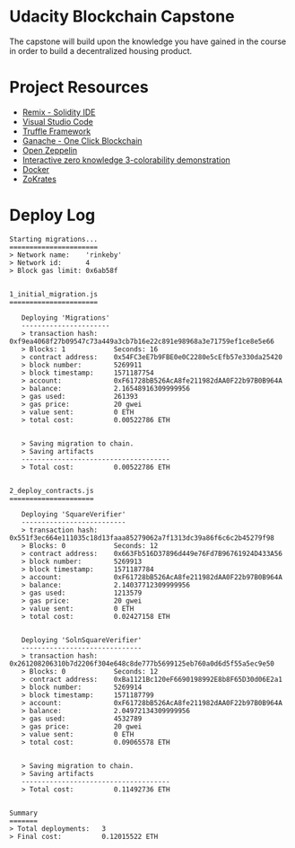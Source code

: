 # Udacity Blockchain Capstone

The capstone will build upon the knowledge you have gained in the course in order to build a decentralized housing product.

# Project Resources

* [Remix - Solidity IDE](https://remix.ethereum.org/)
* [Visual Studio Code](https://code.visualstudio.com/)
* [Truffle Framework](https://truffleframework.com/)
* [Ganache - One Click Blockchain](https://truffleframework.com/ganache)
* [Open Zeppelin ](https://openzeppelin.org/)
* [Interactive zero knowledge 3-colorability demonstration](http://web.mit.edu/~ezyang/Public/graph/svg.html)
* [Docker](https://docs.docker.com/install/)
* [ZoKrates](https://github.com/Zokrates/ZoKrates)

# Deploy Log
```
Starting migrations...
======================
> Network name:    'rinkeby'
> Network id:      4
> Block gas limit: 0x6ab58f


1_initial_migration.js
======================

   Deploying 'Migrations'
   ----------------------
   > transaction hash:    0xf9ea4068f27b09547c73a449a3cb7b16e22c891e98968a3e71759ef1ce8e5e66
   > Blocks: 1            Seconds: 16
   > contract address:    0x54FC3eE7b9FBE0e0C2280e5cEfb57e330da25420
   > block number:        5269911
   > block timestamp:     1571187754
   > account:             0xF61728bB526AcA8fe211982dAA0F22b97B0B964A
   > balance:             2.16548916309999956
   > gas used:            261393
   > gas price:           20 gwei
   > value sent:          0 ETH
   > total cost:          0.00522786 ETH


   > Saving migration to chain.
   > Saving artifacts
   -------------------------------------
   > Total cost:          0.00522786 ETH


2_deploy_contracts.js
=====================

   Deploying 'SquareVerifier'
   --------------------------
   > transaction hash:    0x551f3ec664e111035c18d13faaa85279062a7f1313dc39a86f6c6c2b45279f98
   > Blocks: 0            Seconds: 12
   > contract address:    0x663Fb516D37896d449e76Fd7B96761924D433A56
   > block number:        5269913
   > block timestamp:     1571187784
   > account:             0xF61728bB526AcA8fe211982dAA0F22b97B0B964A
   > balance:             2.14037712309999956
   > gas used:            1213579
   > gas price:           20 gwei
   > value sent:          0 ETH
   > total cost:          0.02427158 ETH


   Deploying 'SolnSquareVerifier'
   ------------------------------
   > transaction hash:    0x261208206310b7d2206f304e648c8de777b5699125eb760a0d6d5f55a5ec9e50
   > Blocks: 0            Seconds: 12
   > contract address:    0xBa1121Bc120eF6690198992E8b8F65D30d06E2a1
   > block number:        5269914
   > block timestamp:     1571187799
   > account:             0xF61728bB526AcA8fe211982dAA0F22b97B0B964A
   > balance:             2.04972134309999956
   > gas used:            4532789
   > gas price:           20 gwei
   > value sent:          0 ETH
   > total cost:          0.09065578 ETH


   > Saving migration to chain.
   > Saving artifacts
   -------------------------------------
   > Total cost:          0.11492736 ETH


Summary
=======
> Total deployments:   3
> Final cost:          0.12015522 ETH
```